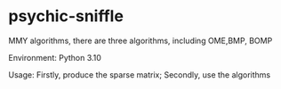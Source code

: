 # psychic-sniffle

MMY algorithms, there are three algorithms, including OME,BMP, BOMP

Environment:
 Python 3.10

Usage:
  Firstly, produce the sparse matrix;
  Secondly, use the algorithms
